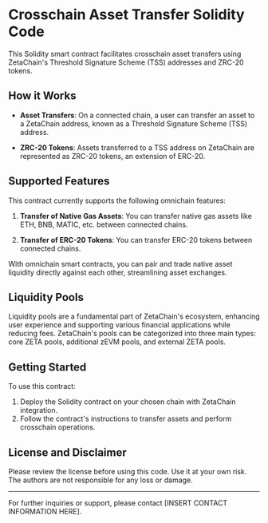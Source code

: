 # Crosschain Asset Transfer Solidity Code

This Solidity smart contract facilitates crosschain asset transfers using ZetaChain's Threshold Signature Scheme (TSS) addresses and ZRC-20 tokens. 

## How it Works

- **Asset Transfers**: On a connected chain, a user can transfer an asset to a ZetaChain address, known as a Threshold Signature Scheme (TSS) address.

- **ZRC-20 Tokens**: Assets transferred to a TSS address on ZetaChain are represented as ZRC-20 tokens, an extension of ERC-20.

## Supported Features

This contract currently supports the following omnichain features:

1. **Transfer of Native Gas Assets**: You can transfer native gas assets like ETH, BNB, MATIC, etc. between connected chains.

2. **Transfer of ERC-20 Tokens**: You can transfer ERC-20 tokens between connected chains.

With omnichain smart contracts, you can pair and trade native asset liquidity directly against each other, streamlining asset exchanges.

## Liquidity Pools

Liquidity pools are a fundamental part of ZetaChain's ecosystem, enhancing user experience and supporting various financial applications while reducing fees. ZetaChain's pools can be categorized into three main types: core ZETA pools, additional zEVM pools, and external ZETA pools.

## Getting Started

To use this contract:

1. Deploy the Solidity contract on your chosen chain with ZetaChain integration.
2. Follow the contract's instructions to transfer assets and perform crosschain operations.

## License and Disclaimer

Please review the license before using this code. Use it at your own risk. The authors are not responsible for any loss or damage.

---

For further inquiries or support, please contact [INSERT CONTACT INFORMATION HERE].

